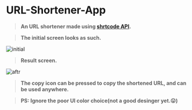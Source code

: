 # URL-Shortener-App
>**An URL shortener made using [shrtcode API](https://app.shrtco.de/docs).**

<p>
  </p>
  
 >**The initial screen looks as such.**
  
  ![initial](https://user-images.githubusercontent.com/48630662/97812923-cfb9a400-1caa-11eb-8044-0baadc79c291.jpg)

>**Result screen.**
<p>
 </p>
 
![aftr](https://user-images.githubusercontent.com/48630662/97812959-faa3f800-1caa-11eb-9420-e9f8c44a2ceb.jpg)

>**The copy icon can be pressed to copy the shortened URL, and can be used anywhere.**
<p>
  </p>
  
 >**PS: Ignore the poor UI color choice(not a good desinger yet.😛)**
